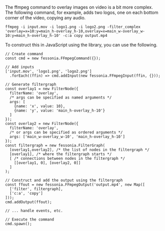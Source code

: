 The ffmpeg command to overlay images on video is a bit more complex. The
following command, for example, adds two logos, one on each bottom corner
of the video, copying any audio.

```{bash}
ffmpeg -i input.mov -i logo1.png -i logo2.png -filter_complex 'overlay=x=10:y=main_h-overlay_h-10,overlay=x=main_w-overlay_w-10:y=main_h-overlay_h-10' -c:a copy output.mp4
```

To construct this in JavaScript using the library, you can use the following.

```{javascript}
// Create command
const cmd = new fessonia.FFmpegCommand({});

// Add inputs
['input.mov', 'logo1.png', 'logo2.png']
  .forEach((ffin) => cmd.addInput(new fessonia.FFmpegInput(ffin, {}));

// Generate filtergraph
const overlay1 = new FilterNode({
  filterName: 'overlay',
  /* args can be specified as named arguments */
  args: [
    {name: 'x', value: 10},
    {name: 'y', value: 'main_h-overlay_h-10'}
  ]
});
const overlay2 = new FilterNode({
  filterName: 'overlay',
  /* or args can be specified as ordered arguments */
  args: ['main_w-overlay_w-10', 'main_h-overlay_h-10']
});
const filtergraph = new fessonia.FilterGraph(
  [overlay1,overlay2], /* the list of nodes in the filtergraph */
  [overlay1], /* where the filtergraph starts */
  [ /* connections between nodes in the filtergraph */
    [[overlay1, 0], [overlay2, 0]]
  ]
);

// Construct and add the output using the filtergraph
const ffout = new fessonia.FFmpegOutput('output.mp4', new Map([
  ['filter', filtergraph],
  ['c:a', 'copy']
]));
cmd.addOutput(ffout);

// ... handle events, etc.

// Execute the command
cmd.spawn();
```
